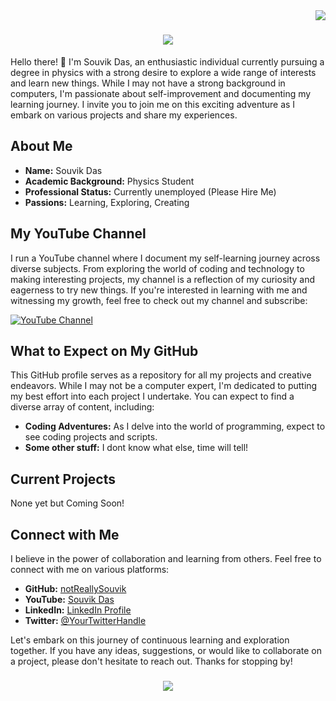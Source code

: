 <img align="right" src="https://visitor-badge.laobi.icu/badge?page_id=notReallySouvik.notReallySouvik" />

<h1 align="center">
<img src="https://readme-typing-svg.herokuapp.com/?font=Righteous&size=35&center=true&vCenter=true&width=500&height=70&duration=4000&lines=Hi+There!+👋;+I'm+Souvik+Das!;" />
</h1>

Hello there! 👋 I'm Souvik Das, an enthusiastic individual currently pursuing a degree in physics with a strong desire to explore a wide range of interests and learn new things. While I may not have a strong background in computers, I'm passionate about self-improvement and documenting my learning journey. I invite you to join me on this exciting adventure as I embark on various projects and share my experiences.

## About Me

- **Name:** Souvik Das
- **Academic Background:** Physics Student
- **Professional Status:** Currently unemployed (Please Hire Me)
- **Passions:** Learning, Exploring, Creating

## My YouTube Channel

I run a YouTube channel where I document my self-learning journey across diverse subjects. From exploring the world of coding and technology to making interesting projects, my channel is a reflection of my curiosity and eagerness to try new things. If you're interested in learning with me and witnessing my growth, feel free to check out my channel and subscribe:

[![YouTube Channel](https://img.shields.io/badge/My%20YouTube%20Channel-Subscribe-red)](https://www.youtube.com/channel/UCa_Ng3Qo3xuHUYZeExp2-FQ)

## What to Expect on My GitHub

This GitHub profile serves as a repository for all my projects and creative endeavors. While I may not be a computer expert, I'm dedicated to putting my best effort into each project I undertake. You can expect to find a diverse array of content, including:

- **Coding Adventures:** As I delve into the world of programming, expect to see coding projects and scripts.
- **Some other stuff:** I dont know what else, time will tell!

## Current Projects

None yet but Coming Soon!

## Connect with Me

I believe in the power of collaboration and learning from others. Feel free to connect with me on various platforms:

- **GitHub:** [notReallySouvik](https://github.com/notReallySouvik/notReallySouvik)
- **YouTube:** [Souvik Das](https://www.youtube.com/channel/UCa_Ng3Qo3xuHUYZeExp2-FQ)
- **LinkedIn:** [LinkedIn Profile](https://www.linkedin.com/in/your-linkedin-profile)
- **Twitter:** [@YourTwitterHandle](https://twitter.com/your-twitter-handle)

Let's embark on this journey of continuous learning and exploration together. If you have any ideas, suggestions, or would like to collaborate on a project, please don't hesitate to reach out. Thanks for stopping by!

<h3 align="center">
    <img src="https://readme-typing-svg.herokuapp.com/?font=Righteous&size=25&center=true&vCenter=true&width=500&height=70&duration=4000&lines=Thanks+for+visiting!+✌️">
</h3>
